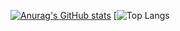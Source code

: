 [![Anurag's GitHub stats](https://github-readme-stats.vercel.app/api?username=MINGtoMING)](https://github.com/anuraghazra/github-readme-stats)
[![Top Langs](https://github-readme-stats.vercel.app/api/top-langs/?username=MINGtoMING&hide_progress=true)
